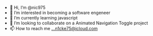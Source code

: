 - 👋 Hi, I’m @nic975
- 👀 I’m interested in becoming a software engeneer
- 🌱 I’m currently learning javascript
- 💞️ I’m looking to collaborate on a Animated Navigation Toggle project 
- 📫 How to reach me ...n1cke75@icloud.com

<!---
nic975/nic975 is a ✨ special ✨ repository because its `README.md` (this file) appears on your GitHub profile.
You can click the Preview link to take a look at your changes.
--->
